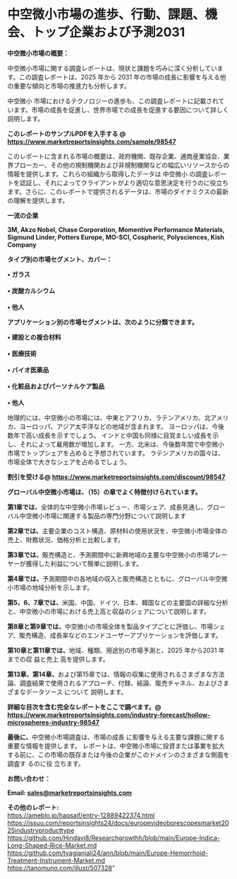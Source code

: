 # 中空微小市場の進歩、行動、課題、機会、トップ企業および予測2031

<strong><b>中空微小市場の概要：</b></strong>

中空微小市場に関する調査レポートは、現状と課題を巧みに深く分析しています。この調査レポートは、2025 年から 2031 年の市場の成長に影響を与える他の重要な傾向と市場の推進力も分析します。

中空微小 市場におけるテクノロジーの進歩も、この調査レポートに記載されています。市場の成長を促進し、世界市場での成長を促進する要因について詳しく説明します。

<strong>このレポートのサンプルPDFを入手する @ <a href=https://www.marketreportsinsights.com/sample/98547>https://www.marketreportsinsights.com/sample/98547</a></strong>

このレポートに含まれる市場の概要は、政府機関、既存企業、通商産業協会、業界ブローカー、その他の規制機関および非規制機関などの幅広いリソースからの情報を提供します。これらの組織から取得したデータは 中空微小 の調査レポートを認証し、それによってクライアントがより適切な意思決定を行うのに役立ちます。さらに、このレポートで提供されるデータは、市場のダイナミクスの最新の理解を提供します。

<strong>一流の企業</strong>

<strong><b>3M, Akzo Nobel, Chase Corporation, Momentive Performance Materials, Sigmund Linder, Potters Europe, MO-SCI, Cospheric, Polysciences, Kish Company</b></strong>

<strong><b>タイプ別の市場セグメント、カバー：</b></strong>

<strong>• ガラス<br><br>• 炭酸カルシウム<br><br>• 他人</strong>

<strong><b>アプリケーション別の市場セグメントは、次のように分類できます。</b></strong>

<strong>• 建設との複合材料<br><br>• 医療技術<br><br>• バイオ医薬品<br><br>• 化粧品およびパーソナルケア製品<br><br>• 他人</strong>

 地理的には、中空微小の市場には、中東とアフリカ、ラテンアメリカ、北アメリカ、ヨーロッパ、アジア太平洋などの地域が含まれます。 ヨーロッパは、今後数年で高い成長を示すでしょう。 インドと中国も同様に目覚ましい成長を示し、それによって雇用数が増加します。 一方、北米は、今後数年間で中空微小市場でトップシェアを占めると予想されています。 ラテンアメリカの国々は、市場全体で大きなシェアを占めるでしょう。

<strong>割引を受ける@ <a href=https://www.marketreportsinsights.com/discount/98547>https://www.marketreportsinsights.com/discount/98547</a></strong>

<strong><b>グローバル中空微小市場は、（15）の章でよく特徴付けられています。</b></strong>

<strong><b>第</b></strong><strong><b>1章では、</b></strong>全体的な中空微小市場レビュー、市場シェア、成長見通し、グローバル中空微小市場に関連する製品の専門分野について説明します

<strong><b>第2章では、</b></strong>主要企業のコスト構造、原材料の使用状況を、中空微小市場全体の売上、財務状況、価格分析と比較します。

<strong><b>第3章では、</b></strong>販売構造と、予測期間中に新興地域の主要な中空微小の市場プレーヤーが獲得した利益について簡単に説明します。

<strong><b>第4章では、</b></strong>予測期間中の各地域の収入と販売構造とともに、グローバル中空微小市場の地域分析を示します。

<strong><b>第5、6、7章では、</b></strong>米国、中国、ドイツ、日本、韓国などの主要国の詳細な分析と、中空微小の市場における売上高と収益のシェアについて説明します。

<strong><b>第8章と第9章では、</b></strong>中空微小の市場全体を製品タイプごとに評価し、市場シェア、販売構造、成長率などのエンドユーザーアプリケーションを評価します。

<strong><b>第10章と第11章では、</b></strong>地域、種類、用途別の市場予測と、2025 年から2031 年までの収 益と売上 高を提供します。

<strong><b>第13章、第14章、</b></strong>および第15章では、情報の収集に使用されるさまざまな方法論、調査結果で使用されるアプローチ、付録、結論、販売チャネル、およびさまざまなデータソース について 説明します。

<strong>詳細な目次を含む完全なレポートをここで調べます。@ <a href=https://www.marketreportsinsights.com/industry-forecast/hollow-microspheres-industry-98547>https://www.marketreportsinsights.com/industry-forecast/hollow-microspheres-industry-98547</a></strong>

<strong><b>最後に、</b></strong>中空微小市場調査は、市場の成長 に影響を</a>与える主要な課題に関する重要な情報を提供します。 レポートは、中空微小市場に投資または事業を拡大する前に、この市場の既存または今後の企業がこのドメインのさまざまな側面を調査す るのに役 立ちます。

<strong><b>お問い合わせ：</b></strong>

<strong>Email: </strong><a href=mailto:sales@marketreportsinsights.com><strong>sales@marketreportsinsights.com</strong></a>

<strong>その他のレポート:</strong>
<br>
<a href=https://ameblo.jp/haqsaif/entry-12889422374.html>https://ameblo.jp/haqsaif/entry-12889422374.html</a>
<br>
<a href=https://issuu.com/reportsinsights24/docs/europevideoborescopesmarket2025industryproducttype>https://issuu.com/reportsinsights24/docs/europevideoborescopesmarket2025industryproducttype</a>
<br>
<a href=https://github.com/Hindavi8/Researchgrowthh/blob/main/Europe-Indica-Long-Shaped-Rice-Market.md>https://github.com/Hindavi8/Researchgrowthh/blob/main/Europe-Indica-Long-Shaped-Rice-Market.md</a>
<br>
<a href=https://github.com/tyagianjali24/ann/blob/main/Europe-Hemorrhoid-Treatment-Instrument-Market.md>https://github.com/tyagianjali24/ann/blob/main/Europe-Hemorrhoid-Treatment-Instrument-Market.md</a>
<br>
<a href=https://tanomuno.com/illust/507328>https://tanomuno.com/illust/507328</a>"
